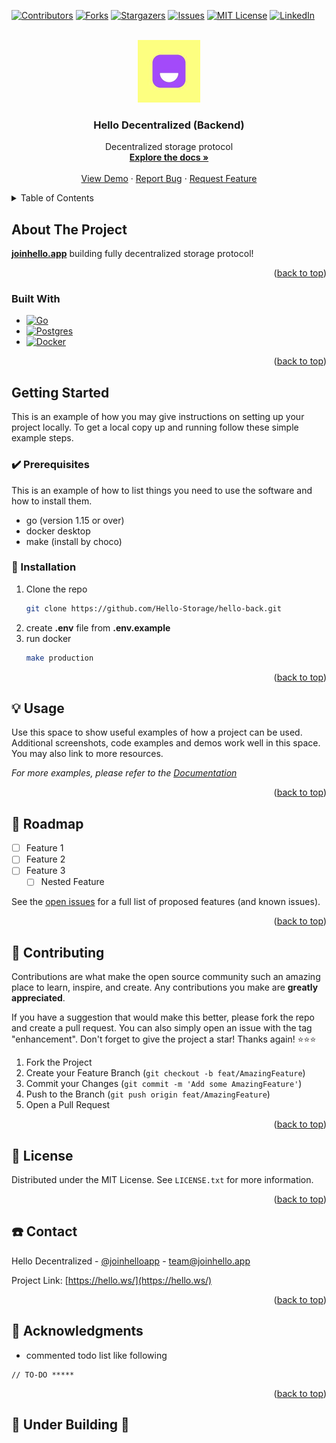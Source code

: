 <a name="readme-top"></a>

[![Contributors][contributors-shield]][contributors-url]
[![Forks][forks-shield]][forks-url]
[![Stargazers][stars-shield]][stars-url]
[![Issues][issues-shield]][issues-url]
[![MIT License][license-shield]][license-url]
[![LinkedIn][linkedin-shield]][linkedin-url]



<!-- PROJECT LOGO -->
<br />
<div align="center">
  <a href="https://github.com/Hello-Storage/hello-back">
    <img src="assets/imgs/logo.jpg" alt="Logo" width="100" height="100">
  </a>

<h3 align="center">Hello Decentralized (Backend)</h3>

  <p align="center">
    Decentralized storage protocol
    <br />
    <a href="https://github.com/Hello-Storage/hello-back"><strong>Explore the docs »</strong></a>
    <br />
    <br />
    <a href="https://github.com/Hello-Storage/hello-back">View Demo</a>
    ·
    <a href="https://github.com/Hello-Storage/hello-back/issues">Report Bug</a>
    ·
    <a href="https://github.com/Hello-Storage/hello-back/issues">Request Feature</a>
  </p>
</div>



<!-- TABLE OF CONTENTS -->
<details>
  <summary>Table of Contents</summary>
  <ol>
    <li>
      <a href="#about-the-project">About The Project</a>
      <ul>
        <li><a href="#built-with">Built With</a></li>
      </ul>
    </li>
    <li>
      <a href="#getting-started">Getting Started</a>
      <ul>
        <li><a href="#prerequisites">Prerequisites</a></li>
        <li><a href="#installation">Installation</a></li>
      </ul>
    </li>
    <li><a href="#usage">Usage</a></li>
    <li><a href="#roadmap">Roadmap</a></li>
    <li><a href="#contributing">Contributing</a></li>
    <li><a href="#license">License</a></li>
    <li><a href="#contact">Contact</a></li>
    <li><a href="#acknowledgments">Acknowledgments</a></li>
  </ol>
</details>



<!-- ABOUT THE PROJECT -->
## About The Project
**[joinhello.app](https://joinhello.app)**
building fully decentralized storage protocol!
<p align="right">(<a href="#readme-top">back to top</a>)</p>



### Built With

* [![Go][Go]][Go-url]
* [![Postgres][Postgres]][Postgres-url]
* [![Docker][Docker]][Docker-url]

<p align="right">(<a href="#readme-top">back to top</a>)</p>



<!-- GETTING STARTED -->
## Getting Started

This is an example of how you may give instructions on setting up your project locally.
To get a local copy up and running follow these simple example steps.

### ✔️ Prerequisites

This is an example of how to list things you need to use the software and how to install them.
* go (version 1.15 or over)
* docker desktop
* make (install by choco)

### 🚀 Installation

1. Clone the repo
   ```sh
   git clone https://github.com/Hello-Storage/hello-back.git
   ```
2. create <b>.env</b> file from <b>.env.example</b>
3. run docker
   ```sh
   make production
   ```

<p align="right">(<a href="#readme-top">back to top</a>)</p>



<!-- USAGE EXAMPLES -->
## 💡 Usage

Use this space to show useful examples of how a project can be used. Additional screenshots, code examples and demos work well in this space. You may also link to more resources.

_For more examples, please refer to the [Documentation](https://example.com)_

<p align="right">(<a href="#readme-top">back to top</a>)</p>



<!-- ROADMAP -->
## 🤠 Roadmap

- [ ] Feature 1
- [ ] Feature 2
- [ ] Feature 3
    - [ ] Nested Feature

See the [open issues](https://github.com/Hello-Storage/hello-back/issues) for a full list of proposed features (and known issues).

<p align="right">(<a href="#readme-top">back to top</a>)</p>



<!-- CONTRIBUTING -->
## 🤝 Contributing

Contributions are what make the open source community such an amazing place to learn, inspire, and create. Any contributions you make are **greatly appreciated**.

If you have a suggestion that would make this better, please fork the repo and create a pull request. You can also simply open an issue with the tag "enhancement".
Don't forget to give the project a star! Thanks again! ⭐⭐⭐

1. Fork the Project
2. Create your Feature Branch (`git checkout -b feat/AmazingFeature`)
3. Commit your Changes (`git commit -m 'Add some AmazingFeature'`)
4. Push to the Branch (`git push origin feat/AmazingFeature`)
5. Open a Pull Request

<p align="right">(<a href="#readme-top">back to top</a>)</p>



<!-- LICENSE -->
## 📝 License

Distributed under the MIT License. See `LICENSE.txt` for more information.

<p align="right">(<a href="#readme-top">back to top</a>)</p>



<!-- CONTACT -->
## ☎️ Contact

Hello Decentralized - [@joinhelloapp](https://twitter.com/joinhelloapp) - team@joinhello.app

Project Link: [https://hello.ws/](https://hello.ws/)

<p align="right">(<a href="#readme-top">back to top</a>)</p>



<!-- ACKNOWLEDGMENTS -->
## 📒 Acknowledgments

* commented todo list like following
```
// TO-DO *****
```


<p align="right">(<a href="#readme-top">back to top</a>)</p>


## 🚧 Under Building 🚧

<!-- MARKDOWN LINKS & IMAGES -->
<!-- https://www.markdownguide.org/basic-syntax/#reference-style-links -->
[contributors-shield]: https://img.shields.io/github/contributors/Hello-Storage/hello-back.svg?style=for-the-badge
[contributors-url]: https://github.com/Hello-Storage/hello-back/graphs/contributors
[forks-shield]: https://img.shields.io/github/forks/Hello-Storage/hello-back.svg?style=for-the-badge
[forks-url]: https://github.com/Hello-Storage/hello-back/network/members
[stars-shield]: https://img.shields.io/github/stars/Hello-Storage/hello-back.svg?style=for-the-badge
[stars-url]: https://github.com/Hello-Storage/hello-back/stargazers
[issues-shield]: https://img.shields.io/github/issues/Hello-Storage/hello-back.svg?style=for-the-badge
[issues-url]: https://github.com/Hello-Storage/hello-back/issues
[license-shield]: https://img.shields.io/github/license/Hello-Storage/hello-back.svg?style=for-the-badge
[license-url]: https://github.com/Hello-Storage/hello-back/blob/master/LICENSE.txt
[linkedin-shield]: https://img.shields.io/badge/-LinkedIn-black.svg?style=for-the-badge&logo=linkedin&colorB=555
[linkedin-url]: https://www.linkedin.com/company/hellostorage
[product-screenshot]: images/screenshot.png
[Go]: https://img.shields.io/badge/go-20232A?style=for-the-badge&logo=go
[Go-url]: https://go.dev/
[Postgres]: https://img.shields.io/badge/Postgres-20232A?style=for-the-badge&logo=postgresql&logoColor=61DAFB
[Postgres-url]: https://www.postgresql.org/
[Docker]: https://img.shields.io/badge/docker-20232A?style=for-the-badge&logo=docker
[Docker-url]: https://docker.com/
